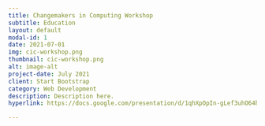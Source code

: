 ```yaml
---
title: Changemakers in Computing Workshop
subtitle: Education
layout: default
modal-id: 1
date: 2021-07-01
img: cic-workshop.png
thumbnail: cic-workshop.png
alt: image-alt
project-date: July 2021
client: Start Bootstrap
category: Web Development
description: Description here.
hyperlink: https://docs.google.com/presentation/d/1qhXpOpIn-gLef3uhO64hVPCLlzBjVDJDS9J5U0GjxhQ/edit?usp=sharing

---
```

